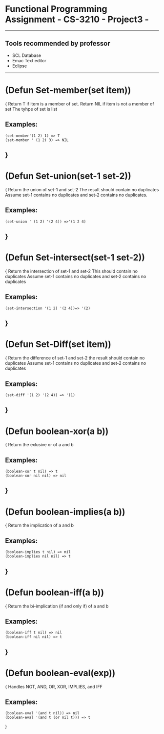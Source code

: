 # Functional Programming Assignment - CS-3210 - Project3 - 
------------------------------
## Tools recommended by professor
- SCL Database
- Emac Text editor
- Eclipse
-----------------------------------------
# (Defun Set-member(set item))
{
    Return T if item is a member of set.
    Return NIL if item is not a member of set
    The tyhpe of set is list
## Examples:
    (set-member'(1 2) 1) => T
    (set-member ' (1 2) 3) => NIL
}
------------------------------------------
# (Defun Set-union(set-1 set-2))
{
   Return the union of set-1 and set-2
   The result should contain no duplicates
   Assume set-1 contains no duplicates and set-2 contains no duplicates.
## Examples:
    (set-union ' (1 2) '(2 4)) =>'(1 2 4)
}
------------------------------------------
# (Defun Set-intersect(set-1 set-2))
{
    Return the intersection of set-1 and set-2
    This should contain no duplicates
    Assume set-1 contains no duplicates and set-2 contains no duplicates
## Examples:
    (set-intersection '(1 2) '(2 4))=> '(2)
}
------------------------------------------
# (Defun Set-Diff(set item))
{
    Return the difference of set-1 and set-2
    the result should contain no duplicates
    Assume set-1 contains no duplicates and set-2 contains no duplicates
## Examples:
    (set-diff '(1 2) '(2 4)) => '(1)
}
------------------------------------------
# (Defun boolean-xor(a b))
{
    Return the exlusive or of a and b
## Examples:
    (boolean-xor t nil) => t
    (boolean-xor nil nil) => nil
}
------------------------------------------
# (Defun boolean-implies(a b))
{
    Return the implication of a and b
## Examples:
    (boolean-implies t nil) => nil
    (boolean-implies nil nil) => t
}
------------------------------------------
# (Defun boolean-iff(a b))
{
    Return the bi-implication (if and only if) of a and b
## Examples:
    (boolean-iff t nil) => nil
    (boolean-iff nil nil) => t
}
------------------------------------------
# (Defun boolean-eval(exp))
{
    Handles NOT, AND, OR, XOR, IMPLIES, and IFF
## Examples:
    (boolean-eval '(and t nil)) => nil
    (boolean-eval '(and t (or nil t))) => t
}